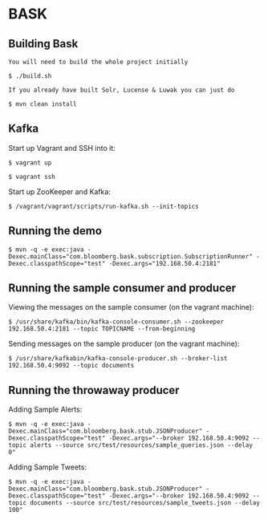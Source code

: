BASK
====

Building Bask
-------------

    You will need to build the whole project initially

    $ ./build.sh

    If you already have built Solr, Lucense & Luwak you can just do

    $ mvn clean install

Kafka
-----

Start up Vagrant and SSH into it:

    $ vagrant up

    $ vagrant ssh

Start up ZooKeeper and Kafka:

    $ /vagrant/vagrant/scripts/run-kafka.sh --init-topics


Running the demo
----------------

    $ mvn -q -e exec:java -Dexec.mainClass="com.bloomberg.bask.subscription.SubscriptionRunner" -Dexec.classpathScope="test" -Dexec.args="192.168.50.4:2181"


Running the sample consumer and producer
----------------------------------------

Viewing the messages on the sample consumer (on the vagrant machine):

    $ /usr/share/kafka/bin/kafka-console-consumer.sh --zookeeper 192.168.50.4:2181 --topic TOPICNAME --from-beginning

Sending messages on the sample producer (on the vagrant machine):

    $ /usr/share/kafkabin/kafka-console-producer.sh --broker-list 192.168.50.4:9092 --topic documents


Running the throwaway producer
-------------------------------

Adding Sample Alerts:

    $ mvn -q -e exec:java -Dexec.mainClass="com.bloomberg.bask.stub.JSONProducer" -Dexec.classpathScope="test" -Dexec.args="--broker 192.168.50.4:9092 --topic alerts --source src/test/resources/sample_queries.json --delay 0"


Adding Sample Tweets:

    $ mvn -q -e exec:java -Dexec.mainClass="com.bloomberg.bask.stub.JSONProducer" -Dexec.classpathScope="test" -Dexec.args="--broker 192.168.50.4:9092 --topic documents --source src/test/resources/sample_tweets.json --delay 100"

